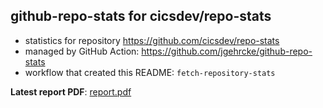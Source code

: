 ## github-repo-stats for cicsdev/repo-stats

- statistics for repository https://github.com/cicsdev/repo-stats
- managed by GitHub Action: https://github.com/jgehrcke/github-repo-stats
- workflow that created this README: `fetch-repository-stats`

**Latest report PDF**: [report.pdf](https://github.com/cicsdev/repo-stats/raw/reports/cicsdev/repo-stats/latest-report/report.pdf)

